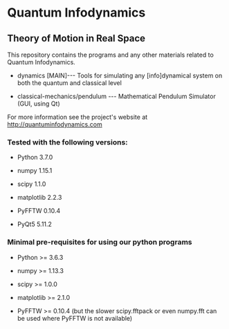 # Quantum Infodynamics
## Theory of Motion in Real Space

This repository contains the programs and any other materials related to Quantum Infodynamics.

* dynamics [MAIN]--- Tools for simulating any [info]dynamical system on both the quantum and classical level

* classical-mechanics/pendulum --- Mathematical Pendulum Simulator (GUI, using Qt)

For more information see the project's website at http://quantuminfodynamics.com

### Tested with the following versions:

* Python 3.7.0

* numpy 1.15.1

* scipy 1.1.0

* matplotlib 2.2.3

* PyFFTW 0.10.4

* PyQt5 5.11.2

### Minimal pre-requisites for using our python programs

* Python >= 3.6.3

* numpy >= 1.13.3

* scipy >= 1.0.0

* matplotlib >= 2.1.0

* PyFFTW >= 0.10.4 (but the slower scipy.fftpack or even numpy.fft can be used where PyFFTW is not available)

